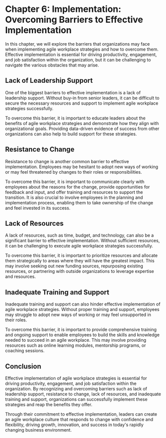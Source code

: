 Chapter 6: Implementation: Overcoming Barriers to Effective Implementation
==========================================================================

In this chapter, we will explore the barriers that organizations may face when implementing agile workplace strategies and how to overcome them. Effective implementation is essential for driving productivity, engagement, and job satisfaction within the organization, but it can be challenging to navigate the various obstacles that may arise.

Lack of Leadership Support
--------------------------

One of the biggest barriers to effective implementation is a lack of leadership support. Without buy-in from senior leaders, it can be difficult to secure the necessary resources and support to implement agile workplace strategies successfully.

To overcome this barrier, it is important to educate leaders about the benefits of agile workplace strategies and demonstrate how they align with organizational goals. Providing data-driven evidence of success from other organizations can also help to build support for these strategies.

Resistance to Change
--------------------

Resistance to change is another common barrier to effective implementation. Employees may be hesitant to adopt new ways of working or may feel threatened by changes to their roles or responsibilities.

To overcome this barrier, it is important to communicate clearly with employees about the reasons for the change, provide opportunities for feedback and input, and offer training and resources to support the transition. It is also crucial to involve employees in the planning and implementation process, enabling them to take ownership of the change and feel invested in its success.

Lack of Resources
-----------------

A lack of resources, such as time, budget, and technology, can also be a significant barrier to effective implementation. Without sufficient resources, it can be challenging to execute agile workplace strategies successfully.

To overcome this barrier, it is important to prioritize resources and allocate them strategically to areas where they will have the greatest impact. This may involve seeking out new funding sources, repurposing existing resources, or partnering with outside organizations to leverage expertise and resources.

Inadequate Training and Support
-------------------------------

Inadequate training and support can also hinder effective implementation of agile workplace strategies. Without proper training and support, employees may struggle to adopt new ways of working or may feel unsupported in their roles.

To overcome this barrier, it is important to provide comprehensive training and ongoing support to enable employees to build the skills and knowledge needed to succeed in an agile workplace. This may involve providing resources such as online learning modules, mentorship programs, or coaching sessions.

Conclusion
----------

Effective implementation of agile workplace strategies is essential for driving productivity, engagement, and job satisfaction within the organization. By recognizing and overcoming barriers such as lack of leadership support, resistance to change, lack of resources, and inadequate training and support, organizations can successfully implement these strategies and reap the benefits they offer.

Through their commitment to effective implementation, leaders can create an agile workplace culture that responds to change with confidence and flexibility, driving growth, innovation, and success in today's rapidly changing business environment.


